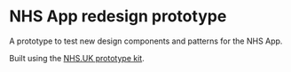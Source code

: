 # NHS App redesign prototype

A prototype to test new design components and patterns for the NHS App.

Built using the <a href="http://nhsuk-prototype-kit.azurewebsites.net">NHS.UK prototype kit</a>.
